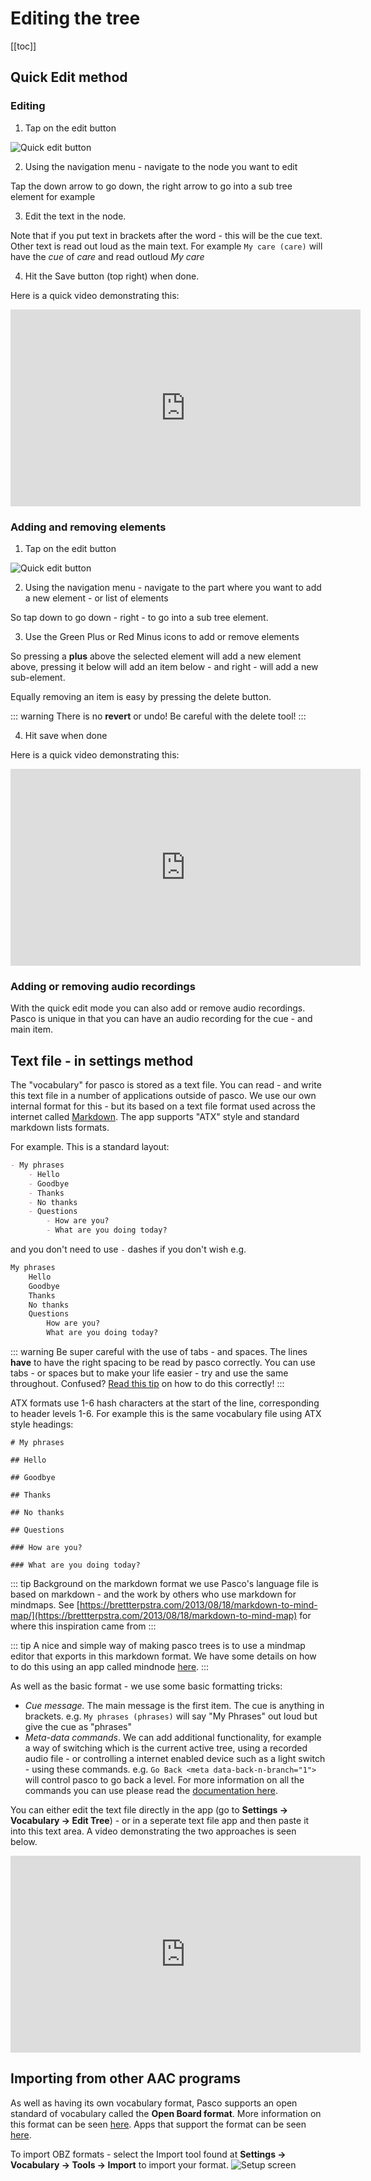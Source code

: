 # Editing the tree

[[toc]]

## Quick Edit method 

### Editing

1. Tap on the edit button 

![Quick edit button](../img/screenshots/quick-edit-button.png)

2. Using the navigation menu - navigate to the node you want to edit

Tap the down arrow to go down, the right arrow to go into a sub tree element for example

3. Edit the text in the node. 

Note that if you put text in brackets after the word  - this will be the cue text. Other text is read out loud as the main text. For example ``My care (care)`` will have the *cue* of *care* and read outloud *My care*

4. Hit the Save button (top right) when done.

Here is a quick video demonstrating this:

<iframe width="560" height="315" src="https://www.youtube.com/embed/c-0KMfAbvDE" frameborder="0" allow="accelerometer; autoplay; encrypted-media; gyroscope; picture-in-picture" allowfullscreen></iframe>


### Adding and removing elements


1. Tap on the edit button 

![Quick edit button](../img/screenshots/quick-edit-button.png)

2. Using the navigation menu - navigate to the part where you want to add a new element - or list of elements

So tap down to go down - right - to go into a sub tree element.

3. Use the Green Plus or Red Minus icons to add or remove elements 

So pressing a **plus** above the selected element will add a new element above, pressing it below will add an item below - and right - will add a new sub-element. 

Equally removing an item is easy by pressing the delete button. 

::: warning
There is no **revert** or undo! Be careful with the delete tool!
:::

4. Hit save when done

Here is a quick video demonstrating this:

<iframe width="560" height="315" src="https://www.youtube.com/embed/P86Y2Izp_Lc" frameborder="0" allow="accelerometer; autoplay; encrypted-media; gyroscope; picture-in-picture" allowfullscreen></iframe>


### Adding or removing audio recordings

With the quick edit mode you can also add or remove audio recordings. Pasco is unique in that you can have an audio recording for the cue - and main item. 

## Text file - in settings method

The "vocabulary" for pasco is stored as a text file. You can read - and write this text file in a number of applications outside of pasco. We use our own internal format for this - but its based on a text file format used across the internet called [Markdown](https://en.wikipedia.org/wiki/Markdown). The app supports "ATX" style and standard markdown lists formats. 

For example. This is a standard layout:

```markdown
- My phrases
	- Hello
	- Goodbye
	- Thanks
	- No thanks
	- Questions
		- How are you?
		- What are you doing today?
```

and you don't need to use ``-`` dashes if you don't wish e.g.

```markdown
My phrases
	Hello
	Goodbye
	Thanks
	No thanks
	Questions
		How are you?
		What are you doing today?
```

::: warning
Be super careful with the use of tabs - and spaces. The lines **have** to have the right spacing to be read by pasco correctly. You can use tabs - or spaces but to make your life easier - try and use the same throughout. Confused? [Read this tip](/tips-n-tricks/editing-with-texteditor.html) on how to do this correctly!
:::

ATX formats use 1-6 hash characters at the start of the line, corresponding to header levels 1-6. For example this is the same vocabulary file using ATX style headings:


```
# My phrases

## Hello

## Goodbye

## Thanks

## No thanks

## Questions

### How are you?

### What are you doing today?
```


::: tip Background on the markdown format we use
Pasco's language file is based on markdown - and the work by others who use markdown for mindmaps. See [https://brettterpstra.com/2013/08/18/markdown-to-mind-map/](https://brettterpstra.com/2013/08/18/markdown-to-mind-map) for where this inspiration came from
:::

::: tip
A nice and simple way of making pasco trees is to use a mindmap editor that exports in this markdown format. We have some details on how to do this using an app called mindnode [here](/tips-n-tricks/editing-with-mindnode.html). 
::: 

As well as the basic format - we use some basic formatting tricks: 

- *Cue message.*
The main message is the first item. The cue is anything in brackets. e.g. ```My phrases (phrases)``` will say "My Phrases" out loud but give the cue as "phrases"
- *Meta-data commands*. We can add additional functionality, for example a way of switching which is the current active tree, using a recorded audio file - or controlling a internet enabled device such as a light switch - using these commands. e.g. ```Go Back <meta data-back-n-branch="1"> ``` will control pasco to go back a level. For more information on all the commands you can use please read the [documentation here](/advanced/meta-tags.html#overview). 

You can either edit the text file directly in the app (go to **Settings -> Vocabulary -> Edit Tree**) - or in a seperate text file app and then paste it into this text area. A video demonstrating the two approaches is seen below.

<iframe width="560" height="315" src="https://www.youtube.com/embed/igMLAqR9Mvg" frameborder="0" allow="accelerometer; autoplay; encrypted-media; gyroscope; picture-in-picture" allowfullscreen></iframe>

## Importing from other AAC programs

As well as having its own vocabulary format, Pasco supports an open standard of vocabulary called the **Open Board format**. More information on this format can be seen [here](http://openboardformat.org). Apps that support the format can be seen [here](https://www.openboardformat.org/partners). 

To import OBZ formats - select the Import tool found at **Settings -> Vocabulary -> Tools -> Import** to import your format. 
![Setup screen](../img/screenshots/export-obz.png)


